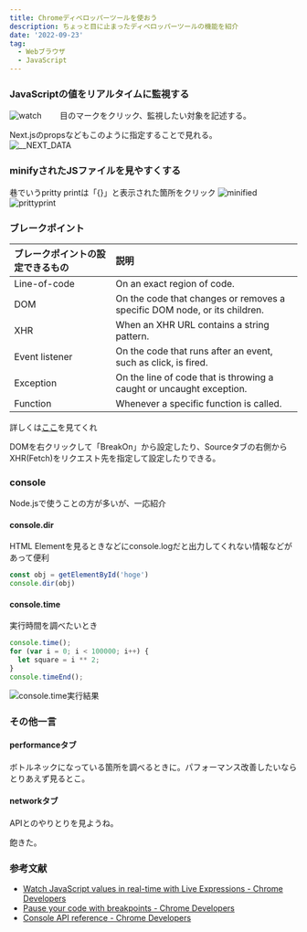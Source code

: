 ```yaml
---
title: Chromeディベロッパーツールを使おう
description: ちょっと目に止まったディベロッパーツールの機能を紹介
date: '2022-09-23'
tag:
  - Webブラウザ
  - JavaScript
---
```


### JavaScriptの値をリアルタイムに監視する
![watch](https://i.gyazo.com/6672149b7ec1d9594b135a95b466d3df.png)　　
目のマークをクリック、監視したい対象を記述する。  

Next.jsのpropsなどもこのように指定することで見れる。  
![__NEXT_DATA](https://i.gyazo.com/c0aea2fc27e14a4e81581efbdf7accc3.png)

### minifyされたJSファイルを見やすくする
巷でいうpritty printは「{}」と表示された箇所をクリック
![minified](https://i.gyazo.com/6dc5d5259c2116dd0be1580eae2da93b.png)
![prittyprint](https://i.gyazo.com/5f7cc0e5ce0a3abed4685a13992fd689.png)

### ブレークポイント

| ブレークポイントの設定できるもの | 説明 |
|:-----------|:------------|
| Line-of-code|	On an exact region of code. |
| DOM|	On the code that changes or removes a specific DOM node, or its children.|
| XHR	|When an XHR URL contains a string pattern.|
| Event listener|	On the code that runs after an event, such as click, is fired.|
| Exception|	On the line of code that is throwing a caught or uncaught exception.|
| Function	| Whenever a specific function is called.|

詳しくは[ここ](https://developer.chrome.com/docs/devtools/javascript/breakpoints/)を見てくれ

DOMを右クリックして「BreakOn」から設定したり、Sourceタブの右側からXHR(Fetch)をリクエスト先を指定して設定したりできる。

### console
Node.jsで使うことの方が多いが、一応紹介
#### console.dir
HTML Elementを見るときなどにconsole.logだと出力してくれない情報などがあって便利
```js
const obj = getElementById('hoge')
console.dir(obj)
```

#### console.time
実行時間を調べたいとき
```js
console.time();
for (var i = 0; i < 100000; i++) {
  let square = i ** 2;
}
console.timeEnd();
```

![console.time実行結果](https://i.gyazo.com/1e32408254a932443cfc9763d5ad213e.png)

### その他一言
#### performanceタブ
ボトルネックになっている箇所を調べるときに。パフォーマンス改善したいならとりあえず見るとこ。

#### networkタブ
APIとのやりとりを見ようね。  

飽きた。

### 参考文献
- [Watch JavaScript values in real-time with Live Expressions - Chrome Developers](https://developer.chrome.com/docs/devtools/console/live-expressions/)
- [Pause your code with breakpoints - Chrome Developers](https://developer.chrome.com/docs/devtools/javascript/breakpoints/)
- [Console API reference - Chrome Developers](https://developer.chrome.com/docs/devtools/console/api/)